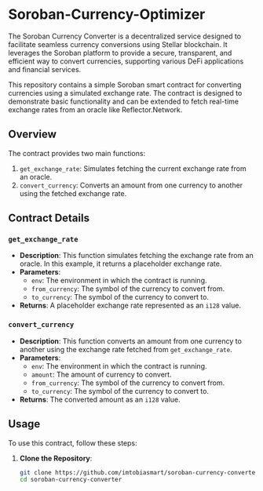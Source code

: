 # Soroban-Currency-Optimizer
The Soroban Currency Converter is a decentralized service designed to facilitate seamless currency conversions using Stellar blockchain. It leverages the Soroban platform to provide a secure, transparent, and efficient way to convert currencies, supporting various DeFi applications and financial services.

This repository contains a simple Soroban smart contract for converting currencies using a simulated exchange rate. The contract is designed to demonstrate basic functionality and can be extended to fetch real-time exchange rates from an oracle like Reflector.Network.

## Overview

The contract provides two main functions:
1. `get_exchange_rate`: Simulates fetching the current exchange rate from an oracle.
2. `convert_currency`: Converts an amount from one currency to another using the fetched exchange rate.

## Contract Details

### `get_exchange_rate`

- **Description**: This function simulates fetching the exchange rate from an oracle. In this example, it returns a placeholder exchange rate.
- **Parameters**:
  - `env`: The environment in which the contract is running.
  - `from_currency`: The symbol of the currency to convert from.
  - `to_currency`: The symbol of the currency to convert to.
- **Returns**: A placeholder exchange rate represented as an `i128` value.

### `convert_currency`

- **Description**: This function converts an amount from one currency to another using the exchange rate fetched from `get_exchange_rate`.
- **Parameters**:
  - `env`: The environment in which the contract is running.
  - `amount`: The amount of currency to convert.
  - `from_currency`: The symbol of the currency to convert from.
  - `to_currency`: The symbol of the currency to convert to.
- **Returns**: The converted amount as an `i128` value.

## Usage

To use this contract, follow these steps:

1. **Clone the Repository**:
   ```bash
   git clone https://github.com/imtobiasmart/soroban-currency-converter.git
   cd soroban-currency-converter
